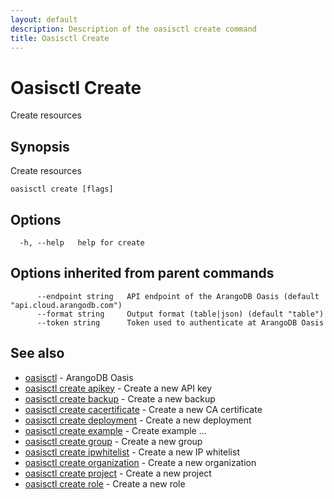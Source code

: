 ```yaml
---
layout: default
description: Description of the oasisctl create command
title: Oasisctl Create
---
```

# Oasisctl Create

Create resources

## Synopsis

Create resources

```
oasisctl create [flags]
```

## Options

```
  -h, --help   help for create
```

## Options inherited from parent commands

```
      --endpoint string   API endpoint of the ArangoDB Oasis (default "api.cloud.arangodb.com")
      --format string     Output format (table|json) (default "table")
      --token string      Token used to authenticate at ArangoDB Oasis
```

## See also

* [oasisctl](oasisctl-options.html)	 - ArangoDB Oasis
* [oasisctl create apikey](oasisctl-create-apikey.html)	 - Create a new API key
* [oasisctl create backup](oasisctl-create-backup.html)	 - Create a new backup
* [oasisctl create cacertificate](oasisctl-create-cacertificate.html)	 - Create a new CA certificate
* [oasisctl create deployment](oasisctl-create-deployment.html)	 - Create a new deployment
* [oasisctl create example](oasisctl-create-example.html)	 - Create example ...
* [oasisctl create group](oasisctl-create-group.html)	 - Create a new group
* [oasisctl create ipwhitelist](oasisctl-create-ipwhitelist.html)	 - Create a new IP whitelist
* [oasisctl create organization](oasisctl-create-organization.html)	 - Create a new organization
* [oasisctl create project](oasisctl-create-project.html)	 - Create a new project
* [oasisctl create role](oasisctl-create-role.html)	 - Create a new role

